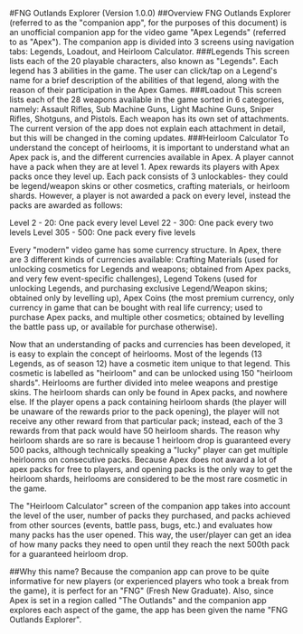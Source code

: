 #FNG Outlands Explorer (Version 1.0.0)
##Overview
FNG Outlands Explorer (referred to as the "companion app", for the purposes of this document) is an unofficial companion app for the video game "Apex Legends" (referred to as "Apex"). The companion app is divided into 3 screens using navigation tabs: Legends, Loadout, and Heirloom Calculator. 
###Legends
This screen lists each of the 20 playable characters, also known as "Legends". Each legend has 3 abilities in the game. The user can click/tap on a Legend's name for a brief description of the abilities of that legend, along with the reason of their participation in the Apex Games.
###Loadout
This screen lists each of the 28 weapons available in the game sorted in 6 categories, namely: Assault Rifles, Sub Machine Guns, Light Machine Guns, Sniper Rifles, Shotguns, and Pistols. Each weapon has its own set of attachments. The current version of the app does not explain each attachment in detail, but this will be changed in the coming updates.
###Heirloom Calculator
To understand the concept of heirlooms, it is important to understand what an Apex pack is, and the different currencies available in Apex. A player cannot have a pack when they are at level 1. Apex rewards its players with Apex packs once they level up. Each pack consists of 3 unlockables- they could be legend/weapon skins or other cosmetics, crafting materials, or heirloom shards. However, a player is not awarded a pack on every level, instead the packs are awarded as follows:

Level 2   -  20: One pack every level
Level 22  - 300: One pack every two levels
Level 305 - 500: One pack every five levels

Every "modern" video game has some currency structure. In Apex, there are 3 different kinds of currencies available: Crafting Materials (used for unlocking cosmetics for Legends and weapons; obtained from Apex packs, and very few event-specific challenges), Legend Tokens (used for unlocking Legends, and purchasing exclusive Legend/Weapon skins; obtained only by levelling up), Apex Coins (the most premium currency, only currency in game that can be bought with real life currency; used to purchase Apex packs, and multiple other cosmetics; obtained by levelling the battle pass up, or available for purchase otherwise). 

Now that an understanding of packs and currencies has been developed, it is easy to explain the concept of heirlooms. Most of the legends (13 Legends, as of season 12) have a cosmetic item unique to that legend. This cosmetic is labelled as "heirloom" and can be unlocked using 150 "heirloom shards". Heirlooms are further divided into melee weapons and prestige skins. 
The heirloom shards can only be found in Apex packs, and nowhere else. If the player opens a pack containing heirloom shards (the player will be unaware of the rewards prior to the pack opening), the player will not receive any other reward from that particular pack; instead, each of the 3 rewards from that pack would have 50 heirloom shards. The reason why heirloom shards are so rare is because 1 heirloom drop is guaranteed every 500 packs, although technically speaking a "lucky" player can get multiple heirlooms on consecutive packs. Because Apex does not award a lot of apex packs for free to players, and opening packs is the only way to get the heirloom shards, heirlooms are considered to be the most rare cosmetic in the game. 

The "Heirloom Calculator" screen of the companion app takes into account the level of the user, number of packs they purchased, and packs achieved from other sources (events, battle pass, bugs, etc.) and evaluates how many packs has the user opened. This way, the user/player can get an idea of how many packs they need to open until they reach the next 500th pack for a guaranteed heirloom drop.


##Why this name?
Because the companion app can prove to be quite informative for new players (or experienced players who took a break from the game), it is perfect for an "FNG" (Fresh New Graduate). Also, since Apex is set in a region called "The Outlands" and the companion app explores each aspect of the game, the app has been given the name "FNG Outlands Explorer".